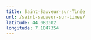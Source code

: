 ```yaml
---
title: Saint-Sauveur-sur-Tinée
url: /saint-sauveur-sur-tinee/
latitude: 44.083302
longitude: 7.1047354
---
```

